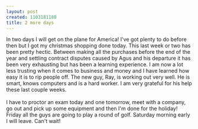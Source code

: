 ```yaml
--- 
layout: post
created: 1103181180
title: 2 more days
---
```

In two days I will get on the plane for America!  I've got plenty to do before then but I got my christmas shopping done today.  This last week or two has been pretty hectic.  Between making all the purchases before the end of the year and settling contract disputes caused by Agus and his departure it has been very exhausting but has been a learning experience.  I am now a lot less trusting when it comes to business and money and I have learned how easy it is to rip people off.  The new guy, Ray, is working out very well.  He is smart, knows computers and is a hard worker.  I am very grateful for his help these last couple weeks.
<br />
<br />I have to proctor an exam today and one tomorrow, meet with a company, go out and pick up some equipment and then I'm done for the holiday!  Friday all the guys are going to play a round of golf.  Saturday morning early I will leave.  Can't wait!
